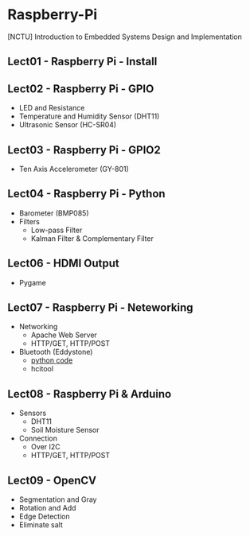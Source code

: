 # Raspberry-Pi
[NCTU] Introduction to Embedded Systems Design and Implementation

## Lect01 - Raspberry Pi - Install

## Lect02 - Raspberry Pi - GPIO
- LED and Resistance
- Temperature and Humidity Sensor (DHT11)
- Ultrasonic Sensor (HC-SR04)

## Lect03 - Raspberry Pi - GPIO2
- Ten Axis Accelerometer (GY-801)

## Lect04 - Raspberry Pi - Python
- Barometer (BMP085)
- Filters
    - Low-pass Filter
    - Kalman Filter & Complementary Filter

## Lect06 - HDMI Output
- Pygame

## Lect07 - Raspberry Pi - Neteworking
- Networking
    - Apache Web Server
    - HTTP/GET, HTTP/POST
- Bluetooth (Eddystone)
    - [python code](https://github.com/google/eddystone/blob/master/eddystone-url/implementations/linux/advertise-url)
    - hcitool

## Lect08 - Raspberry Pi & Arduino
- Sensors
    - DHT11
    - Soil Moisture Sensor
- Connection
    - Over I2C
    - HTTP/GET, HTTP/POST

## Lect09 - OpenCV
- Segmentation and Gray
- Rotation and Add
- Edge Detection
- Eliminate salt
